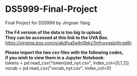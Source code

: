 # DS5999-Final-Project
Final Project for DS5999 by Jingnan Yang

**The F4 version of the data is too big to upload,**<br>
**They can be accessed at this link to the UVA Box.**<br/>
https://virginia.box.com/s/akdfxa5a4n0bkz7mfvuygalzijtcgd6r

**Please import the two csv files with the following codes,**<br>
**if you wish to view them in a Jupyter Notebook:**<br>
tokens = pd.read_csv("tokenized_nyt.csv", index_col=[0,1,2])<br>
vocab = pd.read_csv("vocab_nyt.csv", index_col=0)
